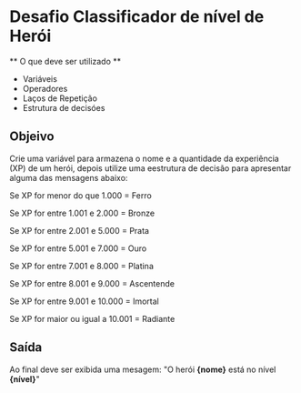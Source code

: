 # Desafio Classificador de nível de Herói

** O que deve ser utilizado **

- Variáveis
- Operadores
- Laços de Repetição
- Estrutura de decisóes

## Objeivo

Crie uma variável para armazena o nome e a quantidade 
da experiência (XP) de um herói, depois utilize uma eestrutura de 
decisão para apresentar alguma das mensagens abaixo:

Se XP for menor do que 1.000 = Ferro

Se XP for entre 1.001 e 2.000 = Bronze

Se XP for entre 2.001 e 5.000 = Prata

Se XP for entre 5.001 e 7.000 = Ouro

Se XP for entre 7.001 e 8.000 = Platina

Se XP for entre 8.001 e 9.000 = Ascentende

Se XP for entre 9.001 e 10.000 = Imortal

Se XP for maior ou igual a 10.001 = Radiante

## Saída

Ao final deve ser exibida uma mesagem:
"O herói **{nome}** está no nível **{nível}**"


